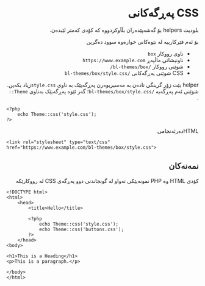<div dir="rtl">

# CSS پەڕگەکانی
<!-- position: 3 -->

بلودیت helpers بۆ گەشەپێدەران بڵآوکردووە کە کۆدی کەمتر لێبدەن.

بۆ ئەم فێرکارییە لە نێوەکانی خوارەوە سوود دەگرین
- ناوی رووکار `box`
- ناونیشانی ماڵپەڕ `https://www.example.com`
- شوێنی رووکار `/bl-themes/box/`
- CSS شوێنی پەڕگەکانی `/bl-themes/box/style.css`

helper بێت زۆر گرینگی نادەن بە مەسیریوەرن  پەڕگەیێک بە ناوی   `style.css`زیاد بکەین. شوێنی ئەم پەڕگەیە  `/bl-themes/box/style.css`؛ گەر ئێوە پەڕگەیێک بەناوی `Theme::` .
</div>


```
<?php
	echo Theme::css('style.css');
?>
```

<div dir="rtl">
HTMLدەرئەنجامی
</div>

```
<link rel="stylesheet" type="text/css" href="https://www.example.com/bl-themes/box/style.css">
```

<div dir="rtl">
<h2 id="example">نمەنەکان</h2>

کۆدی HTML وە PHP نمونەیێکی تەواو لە گونجاندنی دوو پەڕگەی CSS لە رووکارێکە
</div>


```
<!DOCTYPE html>
<html>
	<head>
		<title>Hello</title>

		<?php
			echo Theme::css('style.css');
			echo Theme::css('buttons.css');
		?>
	</head>
<body>

<h1>This is a Heading</h1>
<p>This is a paragraph.</p>

</body>
</html>
```

